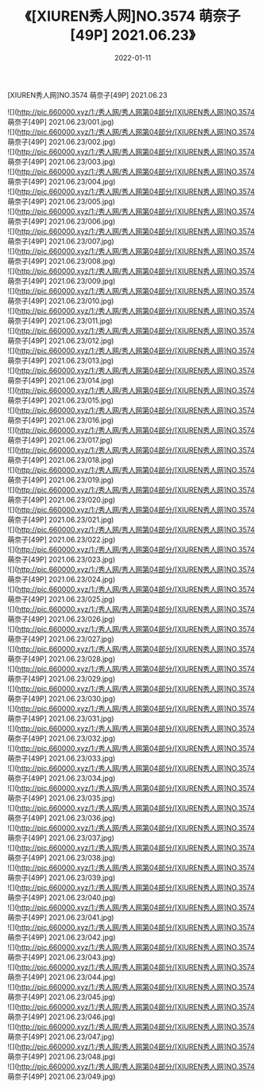 ﻿---
layout: post
title:  《[XIUREN秀人网]NO.3574 萌奈子[49P] 2021.06.23》
date:   2022-01-11
img: http://pic.660000.xyz/1:/秀人网/秀人网第04部分/[XIUREN秀人网]NO.3574 萌奈子[49P] 2021.06.23/000.jpg
categories: [美女, 清纯, 唯美]
---

[XIUREN秀人网]NO.3574 萌奈子[49P] 2021.06.23

 ![](http://pic.660000.xyz/1:/秀人网/秀人网第04部分/[XIUREN秀人网]NO.3574 萌奈子[49P] 2021.06.23/001.jpg) <br>![](http://pic.660000.xyz/1:/秀人网/秀人网第04部分/[XIUREN秀人网]NO.3574 萌奈子[49P] 2021.06.23/002.jpg) <br>![](http://pic.660000.xyz/1:/秀人网/秀人网第04部分/[XIUREN秀人网]NO.3574 萌奈子[49P] 2021.06.23/003.jpg) <br>![](http://pic.660000.xyz/1:/秀人网/秀人网第04部分/[XIUREN秀人网]NO.3574 萌奈子[49P] 2021.06.23/004.jpg) <br>![](http://pic.660000.xyz/1:/秀人网/秀人网第04部分/[XIUREN秀人网]NO.3574 萌奈子[49P] 2021.06.23/005.jpg) <br>![](http://pic.660000.xyz/1:/秀人网/秀人网第04部分/[XIUREN秀人网]NO.3574 萌奈子[49P] 2021.06.23/006.jpg) <br>![](http://pic.660000.xyz/1:/秀人网/秀人网第04部分/[XIUREN秀人网]NO.3574 萌奈子[49P] 2021.06.23/007.jpg) <br>![](http://pic.660000.xyz/1:/秀人网/秀人网第04部分/[XIUREN秀人网]NO.3574 萌奈子[49P] 2021.06.23/008.jpg) <br>![](http://pic.660000.xyz/1:/秀人网/秀人网第04部分/[XIUREN秀人网]NO.3574 萌奈子[49P] 2021.06.23/009.jpg) <br>![](http://pic.660000.xyz/1:/秀人网/秀人网第04部分/[XIUREN秀人网]NO.3574 萌奈子[49P] 2021.06.23/010.jpg) <br>![](http://pic.660000.xyz/1:/秀人网/秀人网第04部分/[XIUREN秀人网]NO.3574 萌奈子[49P] 2021.06.23/011.jpg) <br>![](http://pic.660000.xyz/1:/秀人网/秀人网第04部分/[XIUREN秀人网]NO.3574 萌奈子[49P] 2021.06.23/012.jpg) <br>![](http://pic.660000.xyz/1:/秀人网/秀人网第04部分/[XIUREN秀人网]NO.3574 萌奈子[49P] 2021.06.23/013.jpg) <br>![](http://pic.660000.xyz/1:/秀人网/秀人网第04部分/[XIUREN秀人网]NO.3574 萌奈子[49P] 2021.06.23/014.jpg) <br>![](http://pic.660000.xyz/1:/秀人网/秀人网第04部分/[XIUREN秀人网]NO.3574 萌奈子[49P] 2021.06.23/015.jpg) <br>![](http://pic.660000.xyz/1:/秀人网/秀人网第04部分/[XIUREN秀人网]NO.3574 萌奈子[49P] 2021.06.23/016.jpg) <br>![](http://pic.660000.xyz/1:/秀人网/秀人网第04部分/[XIUREN秀人网]NO.3574 萌奈子[49P] 2021.06.23/017.jpg) <br>![](http://pic.660000.xyz/1:/秀人网/秀人网第04部分/[XIUREN秀人网]NO.3574 萌奈子[49P] 2021.06.23/018.jpg) <br>![](http://pic.660000.xyz/1:/秀人网/秀人网第04部分/[XIUREN秀人网]NO.3574 萌奈子[49P] 2021.06.23/019.jpg) <br>![](http://pic.660000.xyz/1:/秀人网/秀人网第04部分/[XIUREN秀人网]NO.3574 萌奈子[49P] 2021.06.23/020.jpg) <br>![](http://pic.660000.xyz/1:/秀人网/秀人网第04部分/[XIUREN秀人网]NO.3574 萌奈子[49P] 2021.06.23/021.jpg) <br>![](http://pic.660000.xyz/1:/秀人网/秀人网第04部分/[XIUREN秀人网]NO.3574 萌奈子[49P] 2021.06.23/022.jpg) <br>![](http://pic.660000.xyz/1:/秀人网/秀人网第04部分/[XIUREN秀人网]NO.3574 萌奈子[49P] 2021.06.23/023.jpg) <br>![](http://pic.660000.xyz/1:/秀人网/秀人网第04部分/[XIUREN秀人网]NO.3574 萌奈子[49P] 2021.06.23/024.jpg) <br>![](http://pic.660000.xyz/1:/秀人网/秀人网第04部分/[XIUREN秀人网]NO.3574 萌奈子[49P] 2021.06.23/025.jpg) <br>![](http://pic.660000.xyz/1:/秀人网/秀人网第04部分/[XIUREN秀人网]NO.3574 萌奈子[49P] 2021.06.23/026.jpg) <br>![](http://pic.660000.xyz/1:/秀人网/秀人网第04部分/[XIUREN秀人网]NO.3574 萌奈子[49P] 2021.06.23/027.jpg) <br>![](http://pic.660000.xyz/1:/秀人网/秀人网第04部分/[XIUREN秀人网]NO.3574 萌奈子[49P] 2021.06.23/028.jpg) <br>![](http://pic.660000.xyz/1:/秀人网/秀人网第04部分/[XIUREN秀人网]NO.3574 萌奈子[49P] 2021.06.23/029.jpg) <br>![](http://pic.660000.xyz/1:/秀人网/秀人网第04部分/[XIUREN秀人网]NO.3574 萌奈子[49P] 2021.06.23/030.jpg) <br>![](http://pic.660000.xyz/1:/秀人网/秀人网第04部分/[XIUREN秀人网]NO.3574 萌奈子[49P] 2021.06.23/031.jpg) <br>![](http://pic.660000.xyz/1:/秀人网/秀人网第04部分/[XIUREN秀人网]NO.3574 萌奈子[49P] 2021.06.23/032.jpg) <br>![](http://pic.660000.xyz/1:/秀人网/秀人网第04部分/[XIUREN秀人网]NO.3574 萌奈子[49P] 2021.06.23/033.jpg) <br>![](http://pic.660000.xyz/1:/秀人网/秀人网第04部分/[XIUREN秀人网]NO.3574 萌奈子[49P] 2021.06.23/034.jpg) <br>![](http://pic.660000.xyz/1:/秀人网/秀人网第04部分/[XIUREN秀人网]NO.3574 萌奈子[49P] 2021.06.23/035.jpg) <br>![](http://pic.660000.xyz/1:/秀人网/秀人网第04部分/[XIUREN秀人网]NO.3574 萌奈子[49P] 2021.06.23/036.jpg) <br>![](http://pic.660000.xyz/1:/秀人网/秀人网第04部分/[XIUREN秀人网]NO.3574 萌奈子[49P] 2021.06.23/037.jpg) <br>![](http://pic.660000.xyz/1:/秀人网/秀人网第04部分/[XIUREN秀人网]NO.3574 萌奈子[49P] 2021.06.23/038.jpg) <br>![](http://pic.660000.xyz/1:/秀人网/秀人网第04部分/[XIUREN秀人网]NO.3574 萌奈子[49P] 2021.06.23/039.jpg) <br>![](http://pic.660000.xyz/1:/秀人网/秀人网第04部分/[XIUREN秀人网]NO.3574 萌奈子[49P] 2021.06.23/040.jpg) <br>![](http://pic.660000.xyz/1:/秀人网/秀人网第04部分/[XIUREN秀人网]NO.3574 萌奈子[49P] 2021.06.23/041.jpg) <br>![](http://pic.660000.xyz/1:/秀人网/秀人网第04部分/[XIUREN秀人网]NO.3574 萌奈子[49P] 2021.06.23/042.jpg) <br>![](http://pic.660000.xyz/1:/秀人网/秀人网第04部分/[XIUREN秀人网]NO.3574 萌奈子[49P] 2021.06.23/043.jpg) <br>![](http://pic.660000.xyz/1:/秀人网/秀人网第04部分/[XIUREN秀人网]NO.3574 萌奈子[49P] 2021.06.23/044.jpg) <br>![](http://pic.660000.xyz/1:/秀人网/秀人网第04部分/[XIUREN秀人网]NO.3574 萌奈子[49P] 2021.06.23/045.jpg) <br>![](http://pic.660000.xyz/1:/秀人网/秀人网第04部分/[XIUREN秀人网]NO.3574 萌奈子[49P] 2021.06.23/046.jpg) <br>![](http://pic.660000.xyz/1:/秀人网/秀人网第04部分/[XIUREN秀人网]NO.3574 萌奈子[49P] 2021.06.23/047.jpg) <br>![](http://pic.660000.xyz/1:/秀人网/秀人网第04部分/[XIUREN秀人网]NO.3574 萌奈子[49P] 2021.06.23/048.jpg) <br>![](http://pic.660000.xyz/1:/秀人网/秀人网第04部分/[XIUREN秀人网]NO.3574 萌奈子[49P] 2021.06.23/049.jpg) <br>